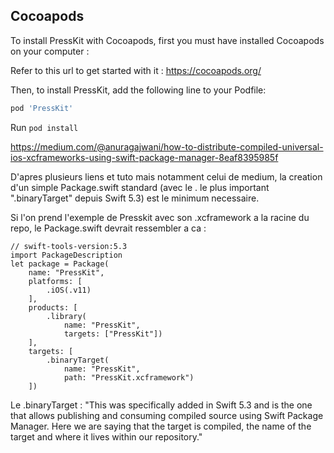 ## Cocoapods

To install PressKit with Cocoapods, first you must have installed Cocoapods on your computer :
 
Refer to this url to get started with it : https://cocoapods.org/

Then, to install PressKit, add the following line to your Podfile:

```ruby
pod 'PressKit'
```
 Run ```pod install```

https://medium.com/@anuragajwani/how-to-distribute-compiled-universal-ios-xcframeworks-using-swift-package-manager-8eaf8395985f


D'apres plusieurs liens et tuto mais notamment celui de medium, la creation d'un simple Package.swift standard (avec le . le plus important ".binaryTarget" depuis Swift 5.3) est le minimum necessaire.

Si l'on prend l'exemple de Presskit avec son .xcframework a la racine du repo, le Package.swift devrait ressembler a ca :

    // swift-tools-version:5.3             
    import PackageDescription
    let package = Package(
        name: "PressKit",
        platforms: [
            .iOS(.v11)
        ],
        products: [
            .library(
                name: "PressKit", 
                targets: ["PressKit"])
        ],
        targets: [
            .binaryTarget(
                name: "PressKit", 
                path: "PressKit.xcframework")
        ])

Le .binaryTarget :
    "This was specifically added in Swift 5.3 and is the one that allows publishing and consuming compiled source using Swift Package Manager. Here we are saying that the target is compiled, the name of the target and where it lives within our repository."
